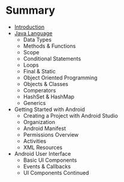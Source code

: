 # Summary

* [Introduction](README.md)
* [Java Language](chapter1.md)
   * Data Types
   * Methods & Functions
   * Scope
   * Conditional Statements
   * Loops
   * Final & Static
   * Object Oriented Programming
   * Objects & Classes
   * Comperators
   * HashSet & HashMap
   * Generics
* Getting Started with Android
   * Creating a Project with Android Studio
   * Organization
   * Android Manifest
   * Permissions Overview
   * Activities
   * XML Resources
* Android User Interface
   * Basic UI Components
   * Events & Callbacks
   * UI Components Continued

